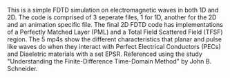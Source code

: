 This is a simple FDTD simulation on electromagnetic waves in both 1D and 2D. The code is comprised of 3 seperate files, 1 for 1D, another for the 2D and an animation specific file. The final 2D FDTD code has implementations of a Perfectly Matched Layer (PML) and a Total Field Scattered Field (TFSF) region. The 5 mp4s show the different characteristics that planar and pulse like waves do when they interact with Perfect Electrical Conductors (PECs) and Diaeletric materials with a set EPSR. Referenced using the study "Understanding the Finite-Difference Time-Domain Method" by John B. Schneider. 
